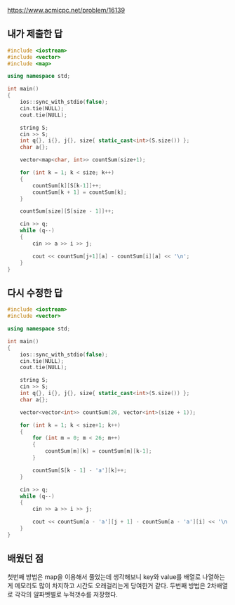 https://www.acmicpc.net/problem/16139

내가 제출한 답
-------------
```cpp
#include <iostream>
#include <vector>
#include <map>

using namespace std;

int main()
{
	ios::sync_with_stdio(false);
	cin.tie(NULL);
	cout.tie(NULL);

	string S;
	cin >> S;
	int q{}, i{}, j{}, size{ static_cast<int>(S.size()) };
	char a{};

	vector<map<char, int>> countSum(size+1);

	for (int k = 1; k < size; k++)
	{
		countSum[k][S[k-1]]++;
		countSum[k + 1] = countSum[k];
	}

	countSum[size][S[size - 1]]++;

	cin >> q;
	while (q--)
	{
		cin >> a >> i >> j;

		cout << countSum[j+1][a] - countSum[i][a] << '\n';
	}
}
```

다시 수정한 답
--------------
```cpp
#include <iostream>
#include <vector>

using namespace std;

int main()
{
	ios::sync_with_stdio(false);
	cin.tie(NULL);
	cout.tie(NULL);

	string S;
	cin >> S;
	int q{}, i{}, j{}, size{ static_cast<int>(S.size()) };
	char a{};

	vector<vector<int>> countSum(26, vector<int>(size + 1));

	for (int k = 1; k < size+1; k++)
	{
		for (int m = 0; m < 26; m++)
		{
			countSum[m][k] = countSum[m][k-1];
		}

		countSum[S[k - 1] - 'a'][k]++;
	}

	cin >> q;
	while (q--)
	{
		cin >> a >> i >> j;

		cout << countSum[a - 'a'][j + 1] - countSum[a - 'a'][i] << '\n';
	}
}
```

배웠던 점
---------

첫번째 방법은 map을 이용해서 풀었는데 생각해보니 key와 value를 배열로 나열하는게 메모리도 많이 차지하고 시간도 오래걸리는게 당여한거 같다.
두번째 방법은 2차배열로 각각의 알파벳별로 누적갯수를 저장했다.
